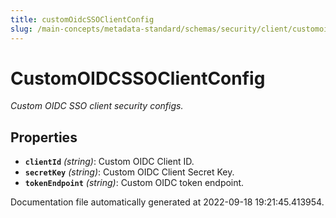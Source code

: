 ```yaml
---
title: customOidcSSOClientConfig
slug: /main-concepts/metadata-standard/schemas/security/client/customoidcssoclientconfig
---
```


# CustomOIDCSSOClientConfig

*Custom OIDC SSO client security configs.*

## Properties

- **`clientId`** *(string)*: Custom OIDC Client ID.
- **`secretKey`** *(string)*: Custom OIDC Client Secret Key.
- **`tokenEndpoint`** *(string)*: Custom OIDC token endpoint.


Documentation file automatically generated at 2022-09-18 19:21:45.413954.
